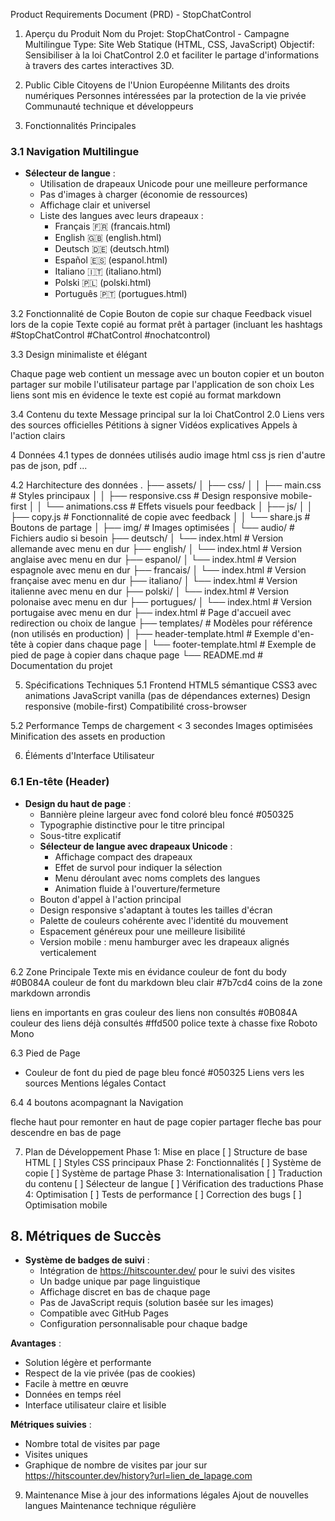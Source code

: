 Product Requirements Document (PRD) - StopChatControl
1. Aperçu du Produit
Nom du Projet: StopChatControl - Campagne Multilingue
Type: Site Web Statique (HTML, CSS, JavaScript)
Objectif: Sensibiliser à la loi ChatControl 2.0 et faciliter le partage d'informations à travers des cartes interactives 3D.
2. Public Cible
Citoyens de l'Union Européenne
Militants des droits numériques
Personnes intéressées par la protection de la vie privée
Communauté technique et développeurs

3. Fonctionnalités Principales

### 3.1 Navigation Multilingue
- **Sélecteur de langue** :
  - Utilisation de drapeaux Unicode pour une meilleure performance
  - Pas d'images à charger (économie de ressources)
  - Affichage clair et universel
  - Liste des langues avec leurs drapeaux :
    - Français 🇫🇷 (francais.html)
    - English 🇬🇧 (english.html)
    - Deutsch 🇩🇪 (deutsch.html)
    - Español 🇪🇸 (espanol.html)
    - Italiano 🇮🇹 (italiano.html)
    - Polski 🇵🇱 (polski.html)
    - Português 🇵🇹 (portugues.html)


3.2 Fonctionnalité de Copie
Bouton de copie sur chaque 
Feedback visuel lors de la copie
Texte copié au format prêt à partager (incluant les hashtags #StopChatControl #ChatControl #nochatcontrol)

3.3 Design minimaliste et élégant

Chaque page web contient un message avec un bouton copier
et un bouton partager
sur mobile l'utilisateur partage par l'application de son choix
Les liens sont mis en évidence
le texte est copié au format markdown


3.4 Contenu du texte
Message principal sur la loi ChatControl 2.0
Liens vers des sources officielles
Pétitions à signer
Vidéos explicatives
Appels à l'action clairs

4 Données
4.1 types de données utilisés
audio image html css js
rien d'autre
pas de json, pdf ...

4.2 Harchitecture des données
.
├── assets/
│   ├── css/
│   │   ├── main.css              # Styles principaux
│   │   ├── responsive.css        # Design responsive mobile-first
│   │   └── animations.css        # Effets visuels pour feedback
│   ├── js/
│   │   ├── copy.js               # Fonctionnalité de copie avec feedback
│   │   └── share.js              # Boutons de partage
│   ├── img/                      # Images optimisées
│   └── audio/                    # Fichiers audio si besoin
├── deutsch/
│   └── index.html                # Version allemande avec menu en dur
├── english/
│   └── index.html                # Version anglaise avec menu en dur
├── espanol/
│   └── index.html                # Version espagnole avec menu en dur
├── francais/
│   └── index.html                # Version française avec menu en dur
├── italiano/
│   └── index.html                # Version italienne avec menu en dur
├── polski/
│   └── index.html                # Version polonaise avec menu en dur
├── portugues/
│   └── index.html                # Version portugaise avec menu en dur
├── index.html                    # Page d'accueil avec redirection ou choix de langue
├── templates/                    # Modèles pour référence (non utilisés en production)
│   ├── header-template.html      # Exemple d'en-tête à copier dans chaque page
│   └── footer-template.html      # Exemple de pied de page à copier dans chaque page
└── README.md                     # Documentation du projet

5. Spécifications Techniques
5.1 Frontend
HTML5 sémantique
CSS3 avec animations
JavaScript vanilla (pas de dépendances externes)
Design responsive (mobile-first)
Compatibilité cross-browser

5.2 Performance
Temps de chargement < 3 secondes
Images optimisées
Minification des assets en production

6. Éléments d'Interface Utilisateur

### 6.1 En-tête (Header)
- **Design du haut de page** :
  - Bannière pleine largeur avec fond coloré bleu foncé #050325
  - Typographie distinctive pour le titre principal
  - Sous-titre explicatif
  - **Sélecteur de langue avec drapeaux Unicode** :
    - Affichage compact des drapeaux
    - Effet de survol pour indiquer la sélection
    - Menu déroulant avec noms complets des langues
    - Animation fluide à l'ouverture/fermeture
  - Bouton d'appel à l'action principal
  - Design responsive s'adaptant à toutes les tailles d'écran
  - Palette de couleurs cohérente avec l'identité du mouvement
  - Espacement généreux pour une meilleure lisibilité
  - Version mobile : menu hamburger avec les drapeaux alignés verticalement


6.2 Zone Principale
Texte mis en évidance
couleur de font du body #0B084A
couleur de font du markdown bleu clair #7b7cd4
coins de la zone markdown arrondis

liens en importants en gras
couleur des liens non consultés  #0B084A
couleur des liens déjà consultés #ffd500
police texte à chasse fixe Roboto Mono


6.3 Pied de Page
- Couleur de font du pied de page bleu foncé  #050325
Liens vers les sources
Mentions légales
Contact


6.4 4 boutons acompagnant la Navigation

fleche haut pour remonter en haut de page
copier
partager
fleche bas pour descendre en bas de page



7. Plan de Développement
Phase 1: Mise en place
[ ] Structure de base HTML
[ ] Styles CSS principaux
Phase 2: Fonctionnalités
[ ] Système de copie
[ ] Système de partage
Phase 3: Internationalisation
[ ] Traduction du contenu
[ ] Sélecteur de langue
[ ] Vérification des traductions
Phase 4: Optimisation
[ ] Tests de performance
[ ] Correction des bugs
[ ] Optimisation mobile

## 8. Métriques de Succès
- **Système de badges de suivi** :
  - Intégration de https://hitscounter.dev/ pour le suivi des visites
  - Un badge unique par page linguistique
  - Affichage discret en bas de chaque page
  - Pas de JavaScript requis (solution basée sur les images)
  - Compatible avec GitHub Pages
  - Configuration personnalisable pour chaque badge

**Avantages** :
- Solution légère et performante
- Respect de la vie privée (pas de cookies)
- Facile à mettre en œuvre
- Données en temps réel
- Interface utilisateur claire et lisible

**Métriques suivies** :
- Nombre total de visites par page
- Visites uniques
- Graphique de nombre de visites par jour sur https://hitscounter.dev/history?url=lien_de_lapage.com

9. Maintenance
Mise à jour des informations légales
Ajout de nouvelles langues
Maintenance technique régulière
